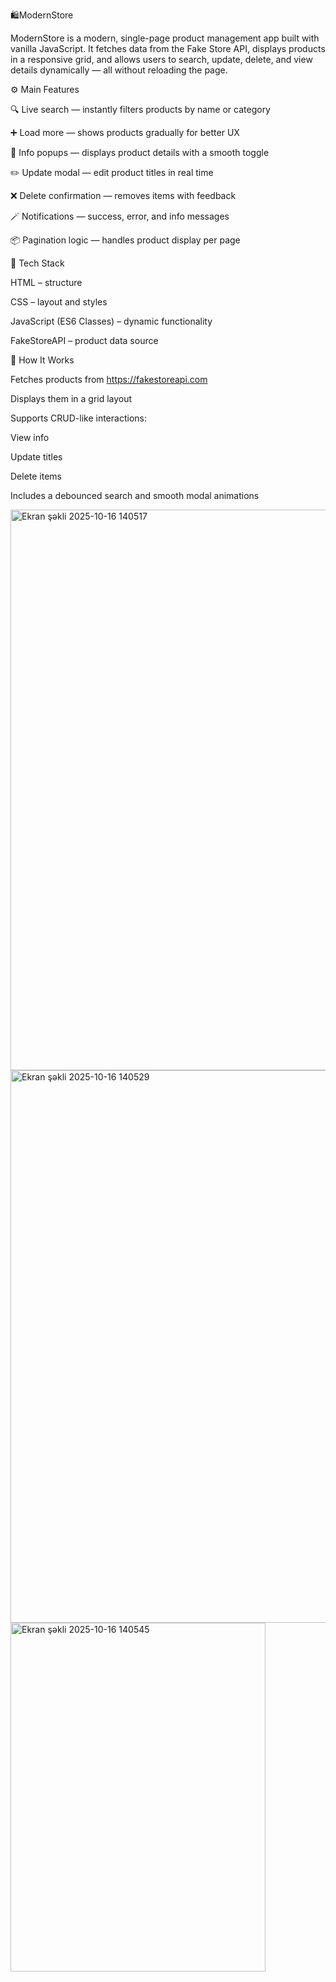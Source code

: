 🛍️ModernStore

ModernStore is a modern, single-page product management app built with vanilla JavaScript.
It fetches data from the Fake Store API, displays products in a responsive grid, and allows users to search, update, delete, and view details dynamically — all without reloading the page.

⚙️ Main Features

🔍 Live search — instantly filters products by name or category

➕ Load more — shows products gradually for better UX

🧾 Info popups — displays product details with a smooth toggle

✏️ Update modal — edit product titles in real time

❌ Delete confirmation — removes items with feedback

🪄 Notifications — success, error, and info messages

📦 Pagination logic — handles product display per page

🧩 Tech Stack

HTML – structure

CSS – layout and styles

JavaScript (ES6 Classes) – dynamic functionality

FakeStoreAPI – product data source

🚀 How It Works

Fetches products from https://fakestoreapi.com

Displays them in a grid layout

Supports CRUD-like interactions:

View info

Update titles

Delete items

Includes a debounced search and smooth modal animations














<img width="1877" height="897" alt="Ekran şəkli 2025-10-16 140517" src="https://github.com/user-attachments/assets/6ba93746-856d-4954-9887-8dead3ce66f7" />
<img width="1862" height="884" alt="Ekran şəkli 2025-10-16 140529" src="https://github.com/user-attachments/assets/3c918f98-62f3-41a1-8067-c4e378a95246" />
<img width="408" height="558" alt="Ekran şəkli 2025-10-16 140545" src="https://github.com/user-attachments/assets/88384eb1-d1a7-4357-a5cd-4508f0ecafe5" />
